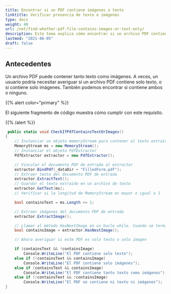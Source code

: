 ```yaml
---
title: Encontrar si un PDF contiene imágenes o texto
linktitle: Verificar presencia de texto e imágenes
type: docs
weight: 40
url: /net/find-whether-pdf-file-contains-images-or-text-only/
description: Este tema explica cómo encontrar si un archivo PDF contiene solo imágenes o solo texto con la clase PdfExtractor.
lastmod: "2021-06-05"
draft: false
---
```


## Antecedentes

Un archivo PDF puede contener tanto texto como imágenes. A veces, un usuario podría necesitar averiguar si un archivo PDF contiene solo texto, o si contiene solo imágenes. También podemos encontrar si contiene ambos o ninguno.

{{% alert color="primary" %}}

El siguiente fragmento de código muestra cómo cumplir con este requisito.

{{% /alert %}}

```csharp
 public static void CheckIfPdfContainsTextOrImages()
{
    // Instanciar un objeto memoryStream para contener el texto extraído del documento
    MemoryStream ms = new MemoryStream();
    // Instanciar el objeto PdfExtractor
    PdfExtractor extractor = new PdfExtractor();

    // Vincular el documento PDF de entrada al extractor
    extractor.BindPdf(_dataDir + "FilledForm.pdf");
    // Extraer texto del documento PDF de entrada
    extractor.ExtractText();
    // Guardar el texto extraído en un archivo de texto
    extractor.GetText(ms);
    // Verificar si la longitud de MemoryStream es mayor o igual a 1

    bool containsText = ms.Length >= 1;

    // Extraer imágenes del documento PDF de entrada
    extractor.ExtractImage();

    // Llamar al método HasNextImage en un bucle while. Cuando se terminen las imágenes, el bucle saldrá
    bool containsImage = extractor.HasNextImage();

    // Ahora averiguar si este PDF es solo texto o solo imagen

    if (containsText && !containsImage)
        Console.WriteLine("El PDF contiene solo texto");
    else if (!containsText && containsImage)
        Console.WriteLine("El PDF contiene solo imágenes");
    else if (containsText && containsImage)
        Console.WriteLine("El PDF contiene tanto texto como imágenes");
    else if (!containsText && !containsImage)
        Console.WriteLine("El PDF no contiene ni texto ni imágenes");
}
```